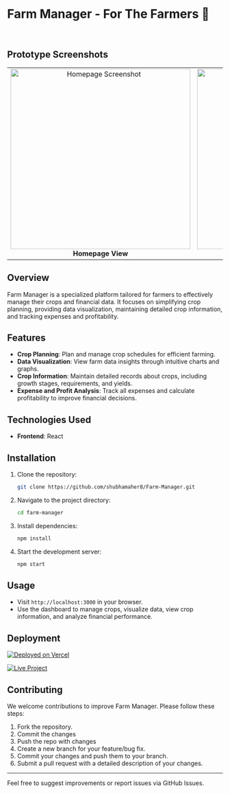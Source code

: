 # Farm Manager - For The Farmers 🌱 

&nbsp;

## Prototype Screenshots

<table>
  <tr>
    <td align="center">
      <img src="public/Home.png" alt="Homepage Screenshot" width="420"/>
      <br/>
      <b>Homepage View</b>
    </td>
    <td align="center">
      <img src="public/Dashboard.png" alt="Dashboard Screenshot" width="420"/>
      <br/>
      <b>Dashboard View</b>
    </td>
  </tr>
</table>

## Overview
Farm Manager is a specialized platform tailored for farmers to effectively manage their crops and financial data. It focuses on simplifying crop planning, providing data visualization, maintaining detailed crop information, and tracking expenses and profitability.

## Features
- **Crop Planning**: Plan and manage crop schedules for efficient farming.
- **Data Visualization**: View farm data insights through intuitive charts and graphs.
- **Crop Information**: Maintain detailed records about crops, including growth stages, requirements, and yields.
- **Expense and Profit Analysis**: Track all expenses and calculate profitability to improve financial decisions.

## Technologies Used
- **Frontend**: React

## Installation

1. Clone the repository:
   ```bash
   git clone https://github.com/shubhamaher8/Farm-Manager.git
   ```

2. Navigate to the project directory:
   ```bash
   cd farm-manager
   ```

3. Install dependencies:
   ```bash
   npm install
   ```

4. Start the development server:
   ```bash
   npm start
   ```

## Usage
- Visit `http://localhost:3000` in your browser.
- Use the dashboard to manage crops, visualize data, view crop information, and analyze financial performance.

## Deployment
[![Deployed on Vercel](https://img.shields.io/badge/Deployed%20on-Vercel-black?style=for-the-badge&logo=vercel)](https://farm-manager-lake.vercel.app/)

[![Live Project](https://img.shields.io/badge/Live%20Project-farm--manager--lake.vercel.app-green?style=for-the-badge&logo=vercel)](https://farm-manager-lake.vercel.app/)

## Contributing
We welcome contributions to improve Farm Manager. Please follow these steps:
1. Fork the repository.
2. Commit the changes
3. Push the repo with changes
4. Create a new branch for your feature/bug fix.
5. Commit your changes and push them to your branch.
6. Submit a pull request with a detailed description of your changes.

---
Feel free to suggest improvements or report issues via GitHub Issues.
